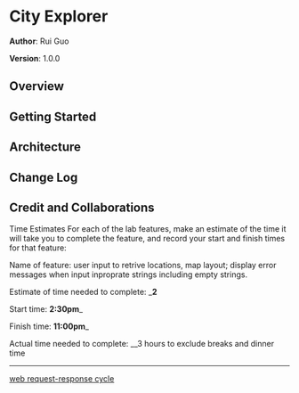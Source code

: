 # City Explorer

**Author**: Rui Guo

**Version**: 1.0.0
## Overview
<!-- Provide a high level overview of what this application is and why you are building it, beyond the fact that it's an assignment for this class. (i.e. What's your problem domain?) -->

## Getting Started
<!-- What are the steps that a user must take in order to build this app on their own machine and get it running? -->

## Architecture
<!-- Provide a detailed description of the application design. What technologies (languages, libraries, etc) you're using, and any other relevant design information. -->

## Change Log
<!-- Use this area to document the iterative changes made to your application as each feature is successfully implemented. Use time stamps. Here's an example:

01-01-2001 4:59pm - Application now has a fully-functional express server, with a GET route for the location resource. -->

## Credit and Collaborations
<!-- Give credit (and a link) to other people or resources that helped you build this application. -->

Time Estimates
For each of the lab features, make an estimate of the time it will take you to complete the feature, and record your start and finish times for that feature:

Name of feature: user input to retrive locations, map layout; display error messages when input inproprate strings including empty strings.

Estimate of time needed to complete: ___2__

Start time: __2:30pm___

Finish time: __11:00pm___

Actual time needed to complete: __3 hours to exclude breaks and dinner time
___

[web request-response cycle](./city_explorer_WRRC.pdf)